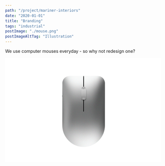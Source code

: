 ```yaml
---
path: "/project/mariner-interiors"
date: "2020-01-01"
title: "Branding"
tags: "industrial"
postImage: "./mouse.png"
postImageAltTag: "Illustration"
---
```


We use computer mouses everyday - so why not redesign one?

![Main shot](./mouse.png)
